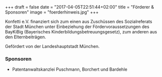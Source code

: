 +++
draft = false
date = "2017-04-05T22:51:44+02:00"
title = "Förderer & Sponsoren"
image = "foerderhinweis.jpg"
+++

Konfetti e.V. finanziert sich zum einen aus Zuschüssen des Sozialreferats der Stadt München unter Einbeziehung der Fördervoraussetzungen des BayKiBig (Bayerisches Kinderbildungsbetreuungsgesetz), zum anderen aus den Elternbeiträgen.

Gefördert von der Landeshauptstadt München.

### Sponsoren

- Patentanwaltskanzlei Puschmann, Borchert und Bardehle
